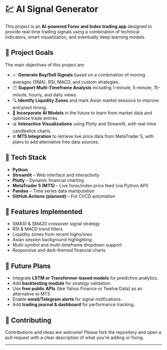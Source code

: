 # 💹 AI Signal Generator

This project is an **AI-powered Forex and Index trading app** designed to provide real-time trading signals using a combination of technical indicators, smart visualization, and eventually deep learning models.

## 🚀 Project Goals

The main objectives of this project are:

- 📈 **Generate Buy/Sell Signals** based on a combination of moving averages (SMA), RSI, MACD, and custom strategies.
- 🕒 **Support Multi-Timeframe Analysis** including 1-minute, 5-minute, 15-minute, hourly, and daily views.
- 🔍 **Identify Liquidity Zones** and mark Asian market sessions to improve entry/exit timing.
- 🤖 **Incorporate AI Models** in the future to learn from market data and optimize trade entries.
- 📊 **Interactive Visualizations** using Plotly and Streamlit, with real-time candlestick charts.
- 🌐 **MT5 Integration** to retrieve live price data from MetaTrader 5, with plans to add alternative free data sources.

## 🔧 Tech Stack

- **Python**
- **Streamlit** – Web interface and interactivity
- **Plotly** – Dynamic financial charting
- **MetaTrader 5 (MT5)** – Live forex/index price feed (via Python API)
- **Pandas** – Time series data manipulation
- **GitHub Actions (planned)** – For CI/CD automation

## 📍 Features Implemented

- SMA10 & SMA20 crossover signal strategy
- RSI & MACD trend filters
- Liquidity zones from recent highs/lows
- Asian session background highlighting
- Multi-symbol and multi-timeframe dropdown support
- Responsive and dark-themed financial charts

## 🧠 Future Plans

- Integrate **LSTM or Transformer-based models** for predictive analytics.
- Add **backtesting module** for strategy validation.
- Use **free public APIs** (like Yahoo Finance or Twelve Data) as an alternative to MT5.
- Enable **email/Telegram alerts** for signal notifications.
- Add **trading journal & dashboard** for performance tracking.

 
## 🙌 Contributing

Contributions and ideas are welcome! Please fork the repository and open a pull request with a clear description of what you're adding or fixing.

---

       



